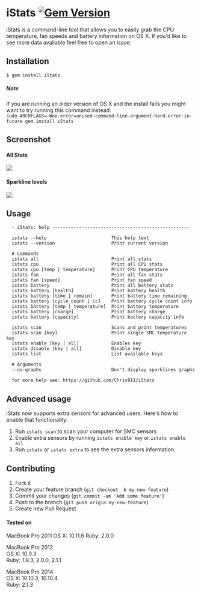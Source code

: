 iStats [![Gem Version](https://badge.fury.io/rb/iStats.svg)](http://badge.fury.io/rb/iStats)
======

iStats is a command-line tool that allows you to easily grab the CPU temperature, fan speeds and battery information on OS X. If you'd like to see more data available feel free to open an issue.

## Installation

    $ gem install iStats

##### Note
If you are running an older version of OS X and the install fails you might want to try running this command instead:     
`sudo ARCHFLAGS=-Wno-error=unused-command-line-argument-hard-error-in-future gem install iStats`

## Screenshot
#### All Stats
![](http://i.imgur.com/c4xLB8u.png)

#### Sparkline levels
![](http://i.imgur.com/ht2NZCL.gif)

## Usage

```
  - iStats: help ---------------------------------------------------

  istats --help                        This help text
  istats --version                     Print current version

  # Commands
  istats all                           Print all stats
  istats cpu                           Print all CPU stats
  istats cpu [temp | temperature]      Print CPU temperature
  istats fan                           Print all fan stats
  istats fan [speed]                   Print fan speed
  istats battery                       Print all battery stats
  istats battery [health]              Print battery health
  istats battery [time | remain]       Print battery time remaining
  istats battery [cycle_count | cc]    Print battery cycle count info
  istats battery [temp | temperature]  Print battery temperature
  istats battery [charge]              Print battery charge
  istats battery [capacity]            Print battery capacity info

  istats scan                          Scans and print temperatures
  istats scan [key]                    Print single SMC temperature key
  istats enable [key | all]            Enables key
  istats disable [key | all]           Disable key
  istats list                          List available keys

  # Arguments
  --no-graphs                          Don't display sparklines graphs

  for more help see: https://github.com/Chris911/iStats
```

## Advanced usage

iStats now supports extra sensors for advanced users. Here's how to enable that functionality: 

1. Run `istats scan` to scan your computer for SMC sensors
2. Enable extra sensors by running `istats enable key` or `istats enable all` 
3. Run `istats` or `istats extra` to see the extra sensors information.

## Contributing

1. Fork it
2. Create your feature branch (`git checkout -b my-new-feature`)
3. Commit your changes (`git commit -am 'Add some feature'`)
4. Push to the branch (`git push origin my-new-feature`)
5. Create new Pull Request

#### Tested on

MacBook Pro 2011
OS X: 10.11.6
Ruby: 2.0.0

MacBook Pro 2012    
OS X: 10.9.3    
Ruby: 1.9.3, 2.0.0, 2.1.1    

MacBook Pro 2014    
OS X: 10.10.3, 10.10.4    
Ruby: 2.1.3    
